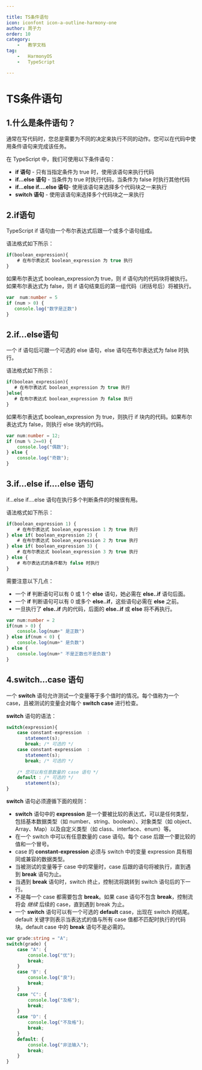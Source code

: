 ```yaml
---

title: TS条件语句  
icon: iconfont icon-a-outline-harmony-one  
author: 周子力  
order: 10  
category:
    -   教学文档  
tag:
    -   HarmonyOS
    -   TypeScript

---
```


# TS条件语句

## 1.什么是条件语句？

通常在写代码时，您总是需要为不同的决定来执行不同的动作。您可以在代码中使用条件语句来完成该任务。

在 TypeScript 中，我们可使用以下条件语句：

- **if 语句** - 只有当指定条件为 true 时，使用该语句来执行代码
- **if...else 语句** - 当条件为 true 时执行代码，当条件为 false 时执行其他代码
- **if...else if....else 语句**- 使用该语句来选择多个代码块之一来执行
- **switch 语句** - 使用该语句来选择多个代码块之一来执行

## 2.if语句

TypeScript if 语句由一个布尔表达式后跟一个或多个语句组成。

语法格式如下所示：

```typescript
if(boolean_expression){
    # 在布尔表达式 boolean_expression 为 true 执行
}
```

如果布尔表达式 boolean_expression为 true，则 if 语句内的代码块将被执行。如果布尔表达式为 false，则 if 语句结束后的第一组代码（闭括号后）将被执行。

```typescript
var  num:number = 5
if (num > 0) { 
   console.log("数字是正数") 
}
```

## 2.if...else语句

一个 if 语句后可跟一个可选的 else 语句，else 语句在布尔表达式为 false 时执行。

语法格式如下所示：

```typescript
if(boolean_expression){
   # 在布尔表达式 boolean_expression 为 true 执行
}else{
   # 在布尔表达式 boolean_expression 为 false 执行
}
```

如果布尔表达式 boolean_expression 为 true，则执行 if 块内的代码。如果布尔表达式为 false，则执行 else 块内的代码。

```typescript
var num:number = 12; 
if (num % 2==0) { 
    console.log("偶数"); 
} else {
    console.log("奇数"); 
}
```

## 3.if...else if....else 语句

if...else if....else 语句在执行多个判断条件的时候很有用。

语法格式如下所示：

```typescript
if(boolean_expression 1) {
    # 在布尔表达式 boolean_expression 1 为 true 执行
} else if( boolean_expression 2) {
    # 在布尔表达式 boolean_expression 2 为 true 执行
} else if( boolean_expression 3) {
    # 在布尔表达式 boolean_expression 3 为 true 执行
} else {
    # 布尔表达式的条件都为 false 时执行
}
```

需要注意以下几点：

- 一个 **if** 判断语句可以有 0 或 1 个 **else** 语句，她必需在 **else..if** 语句后面。
- 一个 **if** 判断语句可以有 0 或多个 **else..if**，这些语句必需在 **else** 之前。
- 一旦执行了 **else..if** 内的代码，后面的 **else..if** 或 **else** 将不再执行。

```typescript
var num:number = 2 
if(num > 0) { 
    console.log(num+" 是正数") 
} else if(num < 0) { 
    console.log(num+" 是负数") 
} else { 
    console.log(num+" 不是正数也不是负数") 
}
```

## 4.switch…case 语句

一个 **switch** 语句允许测试一个变量等于多个值时的情况。每个值称为一个 case，且被测试的变量会对每个 **switch case** 进行检查。

**switch** 语句的语法：

```typescript
switch(expression){
    case constant-expression  :
       statement(s);
       break; /* 可选的 */
    case constant-expression  :
       statement(s);
       break; /* 可选的 */
  
    /* 您可以有任意数量的 case 语句 */
    default : /* 可选的 */
       statement(s);
}
```

**switch** 语句必须遵循下面的规则：

- **switch** 语句中的 **expression** 是一个要被比较的表达式，可以是任何类型，包括基本数据类型（如 number、string、boolean）、对象类型（如 object、Array、Map）以及自定义类型（如 class、interface、enum）等。
- 在一个 switch 中可以有任意数量的 case 语句。每个 case 后跟一个要比较的值和一个冒号。
- case 的 **constant-expression** 必须与 switch 中的变量 expression 具有相同或兼容的数据类型。
- 当被测试的变量等于 case 中的常量时，case 后跟的语句将被执行，直到遇到 **break** 语句为止。
- 当遇到 **break** 语句时，switch 终止，控制流将跳转到 switch 语句后的下一行。
- 不是每一个 case 都需要包含 **break**。如果 case 语句不包含 **break**，控制流将会 *继续* 后续的 case，直到遇到 break 为止。
- 一个 **switch** 语句可以有一个可选的 **default** case，出现在 switch 的结尾。default 关键字则表示当表达式的值与所有 case 值都不匹配时执行的代码块。default case 中的 **break** 语句不是必需的。

```typescript
var grade:string = "A"; 
switch(grade) { 
    case "A": { 
        console.log("优"); 
        break; 
    } 
    case "B": { 
        console.log("良"); 
        break; 
    } 
    case "C": {
        console.log("及格"); 
        break;    
    } 
    case "D": { 
        console.log("不及格"); 
        break; 
    }  
    default: { 
        console.log("非法输入"); 
        break;              
    } 
}
```

